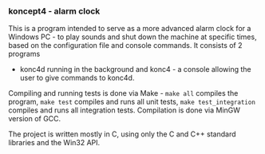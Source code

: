 ### koncept4 - alarm clock

This is a program intended to serve as a more advanced alarm clock for a Windows PC - to play sounds and shut
down the machine at specific times, based on the configuration file and console commands. It consists of 2 programs
- konc4d running in the background and konc4 - a console allowing the user to give commands to konc4d.

Compiling and running tests is done via Make - `make all` compiles the program, `make test` compiles and runs
all unit tests, `make test_integration` compiles and runs all integration tests. Compilation is done via MinGW
version of GCC.

The project is written mostly in C, using only the C and C++ standard libraries and the Win32 API.
